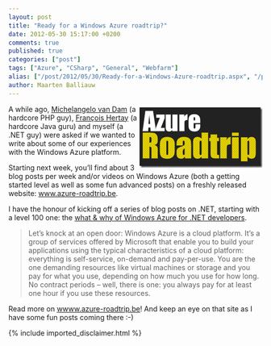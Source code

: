 ```yaml
---
layout: post
title: "Ready for a Windows Azure roadtrip?"
date: 2012-05-30 15:17:00 +0200
comments: true
published: true
categories: ["post"]
tags: ["Azure", "CSharp", "General", "Webfarm"]
alias: ["/post/2012/05/30/Ready-for-a-Windows-Azure-roadtrip.aspx", "/post/2012/05/30/ready-for-a-windows-azure-roadtrip.aspx"]
author: Maarten Balliauw
---
```

<p><a href="/images/image_173.png"><img style="background-image: none; margin: 5px 0px 5px 5px; padding-left: 0px; padding-right: 0px; display: inline; float: right; padding-top: 0px; border: 0px;" title="image" src="/images/image_thumb_139.png" border="0" alt="image" width="244" height="120" align="right" /></a></p>
<p>A while ago, <a href="http://www.dragonbe.com" target="_blank">Michelangelo van Dam</a> (a hardcore PHP guy), <a href="https://www.azure-roadtrip.be/?page_id=96" target="_blank">Fran&ccedil;ois Hertay</a> (a hardcore Java guru) and myself (a .NET guy) were asked if we wanted to write about some of our experiences with the Windows Azure platform.</p>
<p>Starting next week, you&rsquo;ll find about 3 blog posts per week and/or videos on Windows Azure (both a getting started level as well as some fun advanced posts) on a freshly released website: <a href="http://www.azure-roadtrip.be">www.azure-roadtrip.be</a>.&nbsp;</p>
<p>I have the honour of kicking off a series of blog posts on .NET, starting with a level 100 one: the <a href="https://www.azure-roadtrip.be/?p=854" target="_blank">what &amp; why of Windows Azure for .NET developers</a>.</p>


<blockquote>
<p>Let&rsquo;s knock at an open door: Windows Azure is a cloud platform. It&rsquo;s a group of services offered by Microsoft that enable you to build your applications using the typical characteristics of a cloud platform: everything is self-service, on-demand and pay-per-use. You are the one demanding resources like virtual machines or storage and you pay for what you use, depending on how much you use for how long. No contract periods &ndash; well, there is one: you always pay for at least one hour if you use these resources.</p>


</blockquote>


<p>Read more on <a href="http://www.azure-roadtrip.be" target="_blank">wwww.azure-roadtrip.be</a>! And keep an eye on that site as I have some fun posts coming there :-)</p>

{% include imported_disclaimer.html %}

